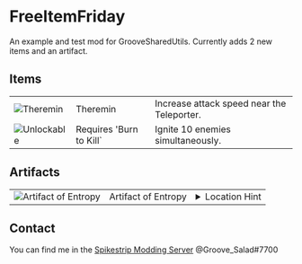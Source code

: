 # FreeItemFriday
An example and test mod for GrooveSharedUtils. Currently adds 2 new items and an artifact.

## Items
<table>
    <tr>
        <td><img src="https://cdn.discordapp.com/attachments/965315944966668288/1074091805026570302/texThereminIcon.png" alt="Theremin"></td>
        <td>Theremin</td>
        <td>Increase attack speed near the Teleporter.</td>
    </tr>
    <tr>
        <td><img src="https://cdn.discordapp.com/attachments/965315944966668288/1074093938585124864/texUnlockIcon.png" alt="Unlockable"></td>
        <td>Requires 'Burn to Kill`</td>
        <td>Ignite 10 enemies simultaneously.</td>
    </tr>
</table>

## Artifacts
<table>
    <tr>
        <td><img src="https://cdn.discordapp.com/attachments/965315944966668288/1075808725354426399/entropy.png" alt="Artifact of Entropy"></td>
        <td>Artifact of Entropy</td>
        <td><details>
            <summary>Location Hint</summary>
            Where trees reach the sky
            <details>
            <summary>...</summary>
            near the top of a frozen waterfall
            <details>
            <summary>...</summary>
            the ice holds a secret
            </details>
            </details>
            </details></td>
    </tr>
</table>

## Contact
You can find me in the [Spikestrip Modding Server](https://discord.gg/me7P53smzk) @Groove_Salad#7700
